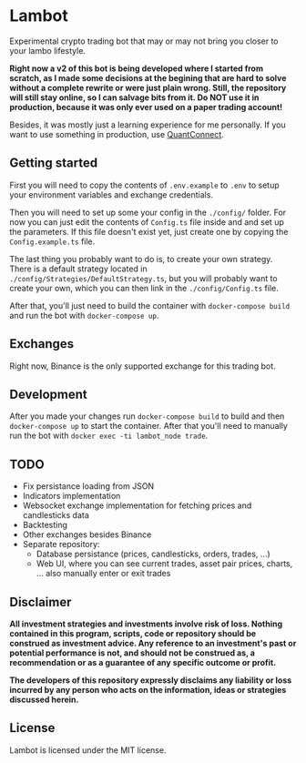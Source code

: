 # Lambot

Experimental crypto trading bot that may or may not bring you closer to your lambo lifestyle.

**Right now a v2 of this bot is being developed where I started from scratch, as I made some decisions at the begining that are hard to solve without a complete rewrite or were just plain wrong. Still, the repository will still stay online, so I can salvage bits from it. Do NOT use it in production, because it was only ever used on a paper trading account!**

Besides, it was mostly just a learning experience for me personally. If you want to use something in production, use [QuantConnect](https://www.quantconnect.com).

## Getting started

First you will need to copy the contents of `.env.example` to `.env` to setup your environment variables and exchange credentials.

Then you will need to set up some your config in the `./config/` folder. For now you can just edit the contents of `Config.ts` file inside and and set up the parameters. If this file doesn't exist yet, just create one by copying the `Config.example.ts` file.

The last thing you probably want to do is, to create your own strategy. There is a default strategy located in `./config/Strategies/DefaultStrategy.ts`, but you will probably want to create your own, which you can then link in the `./config/Config.ts` file.

After that, you'll just need to build the container with `docker-compose build` and run the bot with `docker-compose up`.

## Exchanges

Right now, Binance is the only supported exchange for this trading bot.

## Development

After you made your changes run `docker-compose build` to build and then `docker-compose up` to start the container. After that you'll need to manually run the bot with `docker exec -ti lambot_node trade`.

## TODO

* Fix persistance loading from JSON
* Indicators implementation
* Websocket exchange implementation for fetching prices and candlesticks data
* Backtesting
* Other exchanges besides Binance
* Separate repository:
  * Database persistance (prices, candlesticks, orders, trades, ...)
  * Web UI, where you can see current trades, asset pair prices, charts, ... also manually enter or exit trades

## Disclaimer

**All investment strategies and investments involve risk of loss. Nothing contained in this program, scripts, code or repository should be construed as investment advice. Any reference to an investment's past or potential performance is not, and should not be construed as, a recommendation or as a guarantee of any specific outcome or profit.**

**The developers of this repository expressly disclaims any liability or loss incurred by any person who acts on the information, ideas or strategies discussed herein.**

## License

Lambot is licensed under the MIT license.
